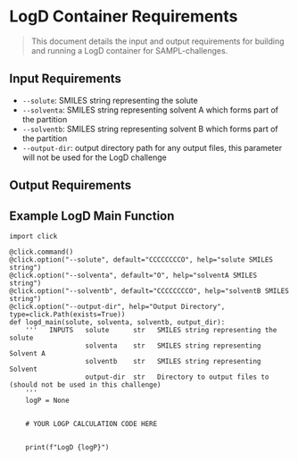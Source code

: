 # LogD Container Requirements
> This document details the input and output requirements for building and running a LogD container for SAMPL-challenges.

## Input Requirements
* `--solute`: SMILES string representing the solute
* `--solventa`: SMILES string representing solvent A which forms part of the partition
* `--solventb`: SMILES string representing solvent B which forms part of the partition
* `--output-dir`: output directory path for any output files, this parameter will not be used for the LogD challenge

## Output Requirements


## Example LogD Main Function
```
import click

@click.command()
@click.option("--solute", default="CCCCCCCCO", help="solute SMILES string")
@click.option("--solventa", default="O", help="solventA SMILES string")
@click.option("--solventb", default="CCCCCCCCO", help="solventB SMILES string")
@click.option("--output-dir", help="Output Directory", type=click.Path(exists=True))
def logd_main(solute, solventa, solventb, output_dir):
    '''   INPUTS   solute      str   SMILES string representing the solute
                   solventa    str   SMILES string representing Solvent A
                   solventb    str   SMILES string representing Solvent 
                   output-dir  str   Directory to output files to (should not be used in this challenge)
    '''
    logP = None
    
    
    # YOUR LOGP CALCULATION CODE HERE
    

    print(f"LogD {logP}")
    
```
